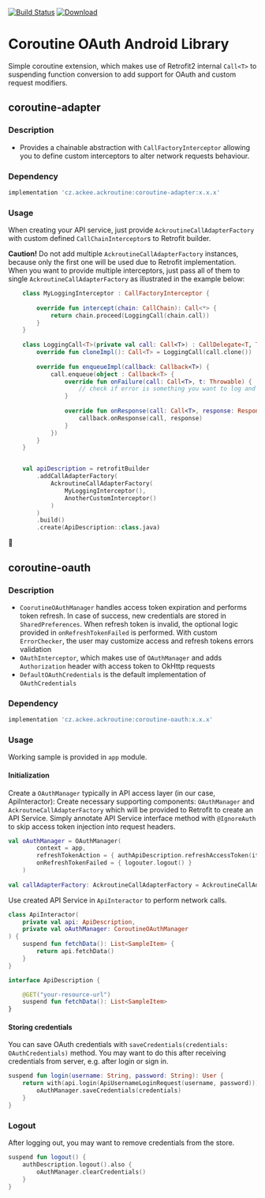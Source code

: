 [![Build Status](https://travis-ci.org/AckeeCZ/ackroutine-adapter.svg?branch=master)](https://travis-ci.org/AckeeCZ/ackroutine-adapter) [ ![Download](https://api.bintray.com/packages/ackeecz/ackroutine-adapter/coroutine-adapter/images/download.svg) ](https://bintray.com/ackeecz/ackroutine-adapter/coroutine-adapter/_latestVersion)

# Coroutine OAuth Android Library
Simple coroutine extension, which makes use of Retrofit2 internal `Call<T>` to suspending function conversion to add support for OAuth and custom request modifiers.

## coroutine-adapter
### Description
- Provides a chainable abstraction with `CallFactoryInterceptor` allowing you to define custom interceptors to alter network requests behaviour.

### Dependency
```groovy
implementation 'cz.ackee.ackroutine:coroutine-adapter:x.x.x'
```

### Usage
When creating your API service, just provide `AckroutineCallAdapterFactory` with custom defined `CallChainInterceptor`s to Retrofit builder.

**Caution!** Do not add multiple `AckroutineCallAdapterFactory` instances, because only the first one will be used due to Retrofit implementation.
When you want to provide multiple interceptors, just pass all of them to single `AckroutineCallAdapterFactory` as illustrated in the example below:
```kotlin
    class MyLoggingInterceptor : CallFactoryInterceptor {
    
        override fun intercept(chain: CallChain): Call<*> {
            return chain.proceed(LoggingCall(chain.call))
        }
    }
    
    class LoggingCall<T>(private val call: Call<T>) : CallDelegate<T, T>(call) {
        override fun cloneImpl(): Call<T> = LoggingCall(call.clone())
    
        override fun enqueueImpl(callback: Callback<T>) {
            call.enqueue(object : Callback<T> {
                override fun onFailure(call: Call<T>, t: Throwable) {
                    // check if error is something you want to log and proceed
                }
    
                override fun onResponse(call: Call<T>, response: Response<T>) {
                    callback.onResponse(call, response)
                }
            })
        }
    }


    val apiDescription = retrofitBuilder
        .addCallAdapterFactory(
            AckroutineCallAdapterFactory(
                MyLoggingInterceptor(),
                AnotherCustomInterceptor()
            )
        )
        .build()
        .create(ApiDescription::class.java)
```
:tada:

## coroutine-oauth
### Description
- `CoorutineOAuthManager` handles access token expiration and performs token refresh. In case of success, new credentials are stored in `SharedPreferences`. When refresh token is invalid, the optional logic provided in `onRefreshTokenFailed` is performed. With custom `ErrorChecker`, the user may customize access and refresh tokens errors validation
- `OAuthInterceptor`, which makes use of `OAuthManager` and adds `Authorization` header with access token to OkHttp requests
- `DefaultOAuthCredentials` is the default implementation of `OAuthCredentials` 

### Dependency
```groovy
implementation 'cz.ackee.ackroutine:coroutine-oauth:x.x.x'
```

### Usage
Working sample is provided in `app` module.

#### Initialization
Create a `OAuthManager` typically in API access layer (in our case, ApiInteractor):
Create necessary supporting components: `OAuthManager` and `AckroutneCallAdapterFactory` which will be provided to Retrofit to create an API Service.
Simply annotate API Service interface method with `@IgnoreAuth` to skip access token injection into request headers.
```kotlin
val oAuthManager = OAuthManager(
        context = app,
        refreshTokenAction = { authApiDescription.refreshAccessToken(it) },
        onRefreshTokenFailed = { logouter.logout() }
    )
    
val callAdapterFactory: AckroutineCallAdapterFactory = AckroutineCallAdapterFactory(OAuthCallInterceptor(oAuthManager))
```
Use created API Service in `ApiInteractor` to perform network calls.
```kotlin
class ApiInteractor(
    private val api: ApiDescription,
    private val oAuthManager: CoroutineOAuthManager
) {
    suspend fun fetchData(): List<SampleItem> {
        return api.fetchData()
    }
}

interface ApiDescription {

    @GET("your-resource-url")
    suspend fun fetchData(): List<SampleItem>
}
```

#### Storing credentials
You can save OAuth credentials with `saveCredentials(credentials: OAuthCredentials)` method. You may want to do this after receiving credentials from server, e.g. after login or sign in.
```kotlin
suspend fun login(username: String, password: String): User {
    return with(api.login(ApiUsernameLoginRequest(username, password))) {
        oAuthManager.saveCredentials(credentials)
    }
}  
```

### Logout
After logging out, you may want to remove credentials from the store.
```kotlin
suspend fun logout() {
    authDescription.logout().also {
        oAuthManager.clearCredentials()
    }
}
```
